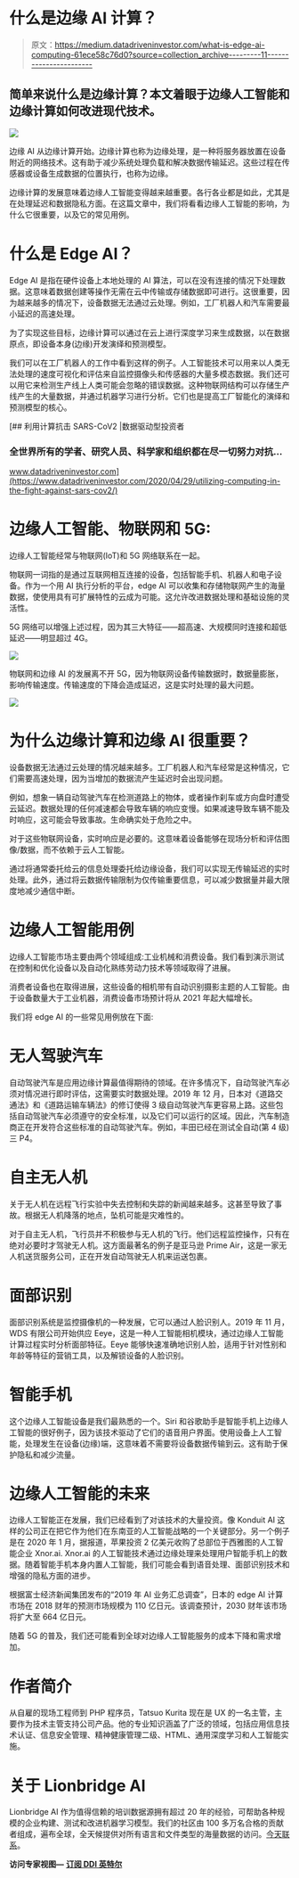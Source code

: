 # 什么是边缘 AI 计算？

> 原文：<https://medium.datadriveninvestor.com/what-is-edge-ai-computing-61ece58c76d0?source=collection_archive---------11----------------------->

## 简单来说什么是边缘计算？本文着眼于边缘人工智能和边缘计算如何改进现代技术。

![](img/b1c3575a67934553f41bc90b725ffbc3.png)

边缘 AI 从边缘计算开始。边缘计算也称为边缘处理，是一种将服务器放置在设备附近的网络技术。这有助于减少系统处理负载和解决数据传输延迟。这些过程在传感器或设备生成数据的位置执行，也称为边缘。

边缘计算的发展意味着边缘人工智能变得越来越重要。各行各业都是如此，尤其是在处理延迟和数据隐私方面。在这篇文章中，我们将看看边缘人工智能的影响，为什么它很重要，以及它的常见用例。

# 什么是 Edge AI？

Edge AI 是指在硬件设备上本地处理的 AI 算法，可以在没有连接的情况下处理数据。这意味着数据创建等操作无需在云中传输或存储数据即可进行。这很重要，因为越来越多的情况下，设备数据无法通过云处理。例如，工厂机器人和汽车需要最小延迟的高速处理。

为了实现这些目标，边缘计算可以通过在云上进行深度学习来生成数据，以在数据原点，即设备本身(边缘)开发演绎和预测模型。

我们可以在工厂机器人的工作中看到这样的例子。人工智能技术可以用来以人类无法处理的速度可视化和评估来自监控摄像头和传感器的大量多模态数据。我们还可以用它来检测生产线上人类可能会忽略的错误数据。这种物联网结构可以存储生产线产生的大量数据，并通过机器学习进行分析。它们也是提高工厂智能化的演绎和预测模型的核心。

[](https://www.datadriveninvestor.com/2020/04/29/utilizing-computing-in-the-fight-against-sars-cov2/) [## 利用计算抗击 SARS-CoV2 |数据驱动型投资者

### 全世界所有的学者、研究人员、科学家和组织都在尽一切努力对抗…

www.datadriveninvestor.com](https://www.datadriveninvestor.com/2020/04/29/utilizing-computing-in-the-fight-against-sars-cov2/) 

# 边缘人工智能、物联网和 5G:

边缘人工智能经常与物联网(IoT)和 5G 网络联系在一起。

物联网一词指的是通过互联网相互连接的设备，包括智能手机、机器人和电子设备。作为一个用 AI 执行分析的平台，edge AI 可以收集和存储物联网产生的海量数据，使使用具有可扩展特性的云成为可能。这允许改进数据处理和基础设施的灵活性。

5G 网络可以增强上述过程，因为其三大特征——超高速、大规模同时连接和超低延迟——明显超过 4G。

![](img/c75530785f72861b6cdbe538df8dfc08.png)

物联网和边缘 AI 的发展离不开 5G，因为物联网设备传输数据时，数据量膨胀，影响传输速度。传输速度的下降会造成延迟，这是实时处理的最大问题。

![](img/f3733830357f40d86f84f9fcdf750bbc.png)

# 为什么边缘计算和边缘 AI 很重要？

设备数据无法通过云处理的情况越来越多。工厂机器人和汽车经常是这种情况，它们需要高速处理，因为当增加的数据流产生延迟时会出现问题。

例如，想象一辆自动驾驶汽车在检测道路上的物体，或者操作刹车或方向盘时遭受云延迟。数据处理的任何减速都会导致车辆的响应变慢。如果减速导致车辆不能及时响应，这可能会导致事故。生命确实处于危险之中。

对于这些物联网设备，实时响应是必要的。这意味着设备能够在现场分析和评估图像/数据，而不依赖于云人工智能。

通过将通常委托给云的信息处理委托给边缘设备，我们可以实现无传输延迟的实时处理。此外，通过将云数据传输限制为仅传输重要信息，可以减少数据量并最大限度地减少通信中断。

# 边缘人工智能用例

边缘人工智能市场主要由两个领域组成:工业机械和消费设备。我们看到演示测试在控制和优化设备以及自动化熟练劳动力技术等领域取得了进展。

消费者设备也在取得进展，这些设备的相机带有自动识别摄影主题的人工智能。由于设备数量大于工业机器，消费设备市场预计将从 2021 年起大幅增长。

我们将 edge AI 的一些常见用例放在下面:

# 无人驾驶汽车

自动驾驶汽车是应用边缘计算最值得期待的领域。在许多情况下，自动驾驶汽车必须对情况进行即时评估，这需要实时数据处理。2019 年 12 月，日本对《道路交通法》和《道路运输车辆法》的修订使得 3 级自动驾驶汽车更容易上路。这些包括自动驾驶汽车必须遵守的安全标准，以及它们可以运行的区域。因此，汽车制造商正在开发符合这些标准的自动驾驶汽车。例如，丰田已经在测试全自动(第 4 级)三 P4。

# 自主无人机

关于无人机在远程飞行实验中失去控制和失踪的新闻越来越多。这甚至导致了事故。根据无人机降落的地点，坠机可能是灾难性的。

对于自主无人机，飞行员并不积极参与无人机的飞行。他们远程监控操作，只有在绝对必要时才驾驶无人机。这方面最著名的例子是亚马逊 Prime Air，这是一家无人机送货服务公司，正在开发自动驾驶无人机来运送包裹。

# 面部识别

面部识别系统是监控摄像机的一种发展，它可以通过人脸识别人。2019 年 11 月，WDS 有限公司开始供应 Eeye，这是一种人工智能相机模块，通过边缘人工智能计算过程实时分析面部特征。Eeye 能够快速准确地识别人脸，适用于针对性别和年龄等特征的营销工具，以及解锁设备的人脸识别。

# 智能手机

这个边缘人工智能设备是我们最熟悉的一个。Siri 和谷歌助手是智能手机上边缘人工智能的很好例子，因为该技术驱动了它们的语音用户界面。使用设备上人工智能，处理发生在设备(边缘)端，这意味着不需要将设备数据传输到云。这有助于保护隐私和减少流量。

# 边缘人工智能的未来

边缘人工智能正在发展，我们已经看到了对该技术的大量投资。像 Konduit AI 这样的公司正在把它作为他们在东南亚的人工智能战略的一个关键部分。另一个例子是在 2020 年 1 月，据报道，苹果投资 2 亿美元收购了总部位于西雅图的人工智能企业 Xnor.ai. Xnor.ai 的人工智能技术通过边缘处理来处理用户智能手机上的数据。随着智能手机本身内置人工智能，我们可能会看到语音处理、面部识别技术和增强的隐私方面的进步。

根据富士经济新闻集团发布的“2019 年 AI 业务汇总调查”，日本的 edge AI 计算市场在 2018 财年的预测市场规模为 110 亿日元。该调查预计，2030 财年该市场将扩大至 664 亿日元。

随着 5G 的普及，我们还可能看到全球对边缘人工智能服务的成本下降和需求增加。

# 作者简介

从自雇的现场工程师到 PHP 程序员，Tatsuo Kurita 现在是 UX 的一名主管，主要作为技术主管支持公司产品。他的专业知识涵盖了广泛的领域，包括应用信息技术认证、信息安全管理、精神健康管理二级、HTML、通用深度学习和人工智能实施。

# 关于 Lionbridge AI

Lionbridge AI 作为值得信赖的培训数据源拥有超过 20 年的经验，可帮助各种规模的企业构建、测试和改进机器学习模型。我们的社区由 100 多万名合格的贡献者组成，遍布全球，全天候提供对所有语言和文件类型的海量数据的访问。[今天联系](https://lionbridge.ai/contact-sales/)。

**访问专家视图—** [**订阅 DDI 英特尔**](https://datadriveninvestor.com/ddi-intel)
